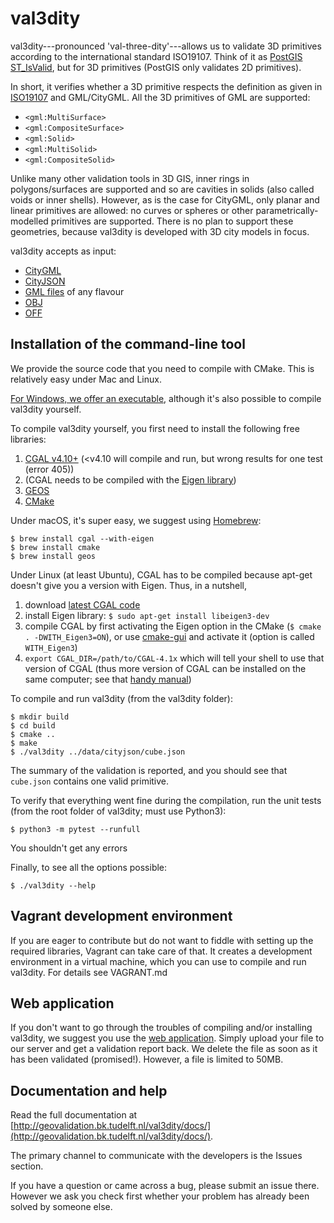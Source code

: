 # val3dity

val3dity---pronounced 'val-three-dity'---allows us to validate 3D primitives according to the international standard ISO19107.
Think of it as [PostGIS ST_IsValid](http://postgis.net/docs/ST_IsValid.html), but for 3D primitives (PostGIS only validates 2D primitives).

In short, it verifies whether a 3D primitive respects the definition as given in [ISO19107](http://www.iso.org/iso/catalogue_detail.htm?csnumber=26012) and GML/CityGML.
All the 3D primitives of GML are supported:

  - `<gml:MultiSurface>`
  - `<gml:CompositeSurface>`
  - `<gml:Solid>`
  - `<gml:MultiSolid>`
  - `<gml:CompositeSolid>`

Unlike many other validation tools in 3D GIS, inner rings in polygons/surfaces are supported and so are cavities in solids (also called voids or inner shells).
However, as is the case for CityGML, only planar and linear primitives are allowed: no curves or spheres or other parametrically-modelled primitives are supported. There is no plan to support these geometries, because val3dity is developed with 3D city models in focus.

val3dity accepts as input:

  - [CityGML](https://www.citygml.org)
  - [CityJSON](http://www.cityjson.org)
  - [GML files](https://en.wikipedia.org/wiki/Geography_Markup_Language) of any flavour
  - [OBJ](https://en.wikipedia.org/wiki/Wavefront_.obj_file)
  - [OFF](https://en.wikipedia.org/wiki/OFF_(file_format))


## Installation of the command-line tool

We provide the source code that you need to compile with CMake.
This is relatively easy under Mac and Linux.

[For Windows, we offer an executable](https://github.com/tudelft3d/val3dity/releases), although it's also possible to compile val3dity yourself.

To compile val3dity yourself, you first need to install the following free libraries:

  1. [CGAL v4.10+](http://www.cgal.org) (<v4.10 will compile and run, but wrong results for one test (error 405))
  1. (CGAL needs to be compiled with the [Eigen library](http://eigen.tuxfamily.org))
  1. [GEOS](http://trac.osgeo.org/geos/)
  1. [CMake](http://www.cmake.org)

Under macOS, it's super easy, we suggest using [Homebrew](http://brew.sh/):

    $ brew install cgal --with-eigen
    $ brew install cmake
    $ brew install geos

Under Linux (at least Ubuntu), CGAL has to be compiled because apt-get doesn't give you a version with Eigen.
Thus, in a nutshell,

  1. download [latest CGAL code](https://github.com/CGAL/cgal/releases)
  1. install Eigen library: `$ sudo apt-get install libeigen3-dev`
  1. compile CGAL by first activating the Eigen option in the CMake (`$ cmake . -DWITH_Eigen3=ON`), or use [cmake-gui](https://cmake.org/runningcmake/) and activate it (option is called `WITH_Eigen3`)
  1. `export CGAL_DIR=/path/to/CGAL-4.1x` which will tell your shell to use that version of CGAL (thus more version of CGAL can be installed on the same computer; see that [handy manual](https://github.com/CGAL/cgal/wiki/Branch-Build))

To compile and run val3dity (from the val3dity folder):

    $ mkdir build
    $ cd build
    $ cmake ..
    $ make
    $ ./val3dity ../data/cityjson/cube.json

The summary of the validation is reported, and you should see that `cube.json` contains one valid primitive.

To verify that everything went fine during the compilation, run the unit tests (from the root folder of val3dity; must use Python3):

    $ python3 -m pytest --runfull

You shouldn't get any errors

Finally, to see all the options possible:

    $ ./val3dity --help

## Vagrant development environment

If you are eager to contribute but do not want to fiddle with setting up the required libraries, Vagrant can take care of that. It creates a development environment in a virtual machine, which you can use to compile and run val3dity. For details see VAGRANT.md

## Web application

If you don't want to go through the troubles of compiling and/or installing val3dity, we suggest you use the [web application](http://geovalidation.bk.tudelft.nl/val3dity).
Simply upload your file to our server and get a validation report back.
We delete the file as soon as it has been validated (promised!).
However, a file is limited to 50MB.

## Documentation and help

Read the full documentation at [http://geovalidation.bk.tudelft.nl/val3dity/docs/](http://geovalidation.bk.tudelft.nl/val3dity/docs/).

The primary channel to communicate with the developers is the Issues section.

If you have a question or came across a bug, please submit an issue there.
However we ask you check first whether your problem has already been solved by someone else.
